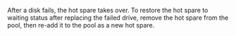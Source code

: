 &NewLine;

After a disk fails, the hot spare takes over. To restore the hot spare to waiting status after replacing the failed drive, remove the hot spare from the pool, then re-add it to the pool as a new hot spare.

